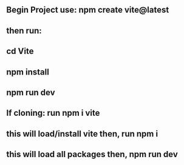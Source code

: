 
## Begin Project use: npm create vite@latest
##
## then run:
## cd Vite
## npm install
## npm run dev
##
## If cloning: run npm i vite
## this will load/install vite then, run npm i
## this will load all packages then, npm run dev
